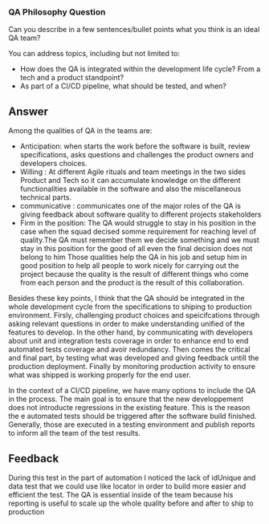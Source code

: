 

### QA Philosophy Question

Can you describe in a few sentences/bullet points what you think is an ideal QA team?

You can address topics, including but not limited to:
- How does the QA is integrated within the development life cycle? From a tech and a product standpoint?
- As part of a CI/CD pipeline, what should be tested, and when?
 

## Answer 

Among the qualities of QA in the teams are: 
- Anticipation: when starts the work before the software is built, review specifications, asks questions and challenges the product owners and developers choices.
- Willing : At different Agile rituals and team meetings in the two sides Product and Tech so it can accumulate knowledge on the different functionalities available in the software and also the miscellaneous technical parts.
- communicative : communicates one of the major roles of the QA is giving feedback about software quality to different projects stakeholders
- Firm in the position: The QA would struggle to stay in his position in the case when the squad decised somme requirement for reaching level of quality.The QA must remember them we decide something and we must stay in this position for the good of all even the final decision does not belong to him
Those qualities help the QA in his job and setup him in good position to help all people to work nicely for carrying out the project because the quality is the result of different things who come from each person and the product is the result of this collaboration.

Besides these key points, I think that the QA should be integrated in the whole development cycle from the specifications to shiping to production environment. Firsly, challenging product choices and speicifcations through asking relevant questions in order to make understanding unified of the features to develop. In the other hand, by communicating with developers about unit and integration tests coverage in order to enhance end to end automated tests coverage and avoir redundancy. Then comes the critical and final part, by testing what was developed and giving feedback untill the production deployment. Finally by monitoring production activity to ensure what was shipped is working properly for the end user.
 
In the context of a CI/CD pipeline, we have many options to include the QA in the process. 
The main goal is to ensure that the new developpement does not introducte regressions in the existing feature. 
This is the reason the e automated tests should be triggered after the software build finished. 
Generally, those are executed in a testing environment and publish reports to inform all the team of the test results.

## Feedback

During this test in the part of automation I noticed the lack of idUnique and data test that we could use like locator in order to build more easier and efficient the test.
The QA is essential inside of the team because his reporting is useful to scale up the whole quality before and after to ship to production

